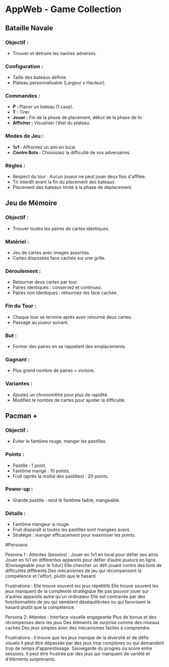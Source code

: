 # AppWeb - Game Collection

## Bataille Navale
### Objectif :
- Trouver et détruire les navires adverses.
### Configuration :
- Taille des bateaux définie.
- Plateau personnalisable (Largeur x Hauteur).
### Commandes :
- **P :** Placer un bateau (1 case).
- **T :** Tirer.
- **Jouer :** Fin de la phase de placement, début de la phase de tir.
- **Afficher :** Visualiser l'état du plateau.
### Modes de Jeu :
- **1v1 :** Affrontez un ami en local.
- **Contre Bots :** Choisissez la difficulté de vos adversaires.
### Règles :
- Respect du tour : Aucun joueur ne peut jouer deux fois d'affilée.
- Tir interdit avant la fin du placement des bateaux.
- Placement des bateaux limité à la phase de déplacement.

## Jeu de Mémoire
### Objectif :
- Trouver toutes les paires de cartes identiques.
### Matériel :
- Jeu de cartes avec images assorties.
- Cartes disposées face cachée sur une grille.
### Déroulement :
- Retourner deux cartes par tour.
- Paires identiques : conservez et continuez.
- Paires non identiques : retournez-les face cachée.
### Fin du Tour :
- Chaque tour se termine après avoir retourné deux cartes.
- Passage au joueur suivant.
### But :
- Former des paires en se rappelant des emplacements.
### Gagnant :
- Plus grand nombre de paires = victoire.
### Variantes :
- Ajoutez un chronomètre pour plus de rapidité.
- Modifiez le nombre de cartes pour ajuster la difficulté.

## Pacman +
### Objectif :
- Éviter le fantôme rouge, manger les pastilles.
### Points :
- Pastille : 1 point.
- Fantôme mangé : 10 points.
- Fruit (après la moitié des pastilles) : 20 points.
### Power-up :
- Grande pastille : rend le fantôme faible, mangeable.
### Détails :
- Fantôme mangeur si rouge.
- Fruit disparaît si toutes les pastilles sont mangées avant.
- Stratégie : manger efficacement pour maximiser les points.


#Persoans

Pesrona 1 :
Attentes (besoins) :
Jouer en 1v1 en local pour défier ses amis
Jouer en 1v1 en différentes appareils pour défier d’autre joueurs en ligne (Envisageable pour le futur)
Elle chercher un défi jouant contre des bots de difficultés différents 
Des mécanismes de jeu qui récompensent la compétence et l'effort, plutôt que le hasard. 

Frustrations :
Elle trouve souvent les jeux répétitifs
Elle trouve souvent les jeux manquent de la complexité stratégique 
Ne pas pouvoir jouer sur d’autres appareils autre qu’un ordinateur
Elle est contrariée par des fonctionnalités de jeu qui semblent déséquilibrées ou qui favorisent le hasard plutôt que la compétence.

Persona 2:
Attentes :
Interface visuelle engageante
Plus de bonus et des récompenses dans les jeux
Des éléments de surprise comme des niveaux cachés
Des jeux simples avec des mécanismes faciles à comprendre.

Frustrations :
Il trouve que les jeux manque de la diversité et de défis visuels
Il peut être dépassée par des jeux trop complexes ou qui demandent trop de temps d'apprentissage.
Sauvegarde du progrès ou score entre sessions.
Il peut être frustrée par des jeux qui manquent de variété et d'éléments surprenants.
